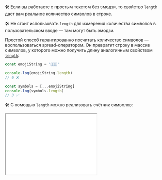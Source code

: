 🛠 Если вы работаете с простым текстом без эмодзи, то свойство `length` даст вам реальное количество символов в строке.

🛠 Не стоит использовать `length` для измерения количества символов в пользовательском вводе — там могут быть эмодзи.

Простой способ гарантированно посчитать количество символов — воспользоваться spread-оператором. Он превратит строку в массив символов, у которого можно получить длину аналогичным свойством [`length`](/js/array-length/):

```js
const emojiString = '🙈🙉🙊'

console.log(emojiString.length)
// 6 ❌

const symbols = [...emojiString]
console.log(symbols.length)
// 3 ✅
```

🛠️ С помощью `length` можно реализовать счётчик символов:

<iframe title="String — свойство length — Дока" src="../demos/counter/" height="200"></iframe>
